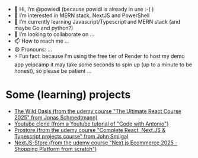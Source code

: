 - 👋 Hi, I’m @powiedl (because powidl is already in use :-( )
- 👀 I’m interested in MERN stack, NextJS and PowerShell
- 🌱 I’m currently learning Javascript/Typescript and MERN stack (and maybe Go and python?)
- 💞️ I’m looking to collaborate on ...
- 📫 How to reach me ...
- 😄 Pronouns: ...
- ⚡ Fun fact: because I'm using the free tier of Render to host my demo app yelpcamp it may take some seconds to spin up (up to a minute to be honest), so please be patient ...

# Some (learning) projects

- [The Wild Oasis (from the udemy course "The Ultimate React Course 2025" from Jonas Schmedtmann)](https://33-the-wild-oasis-website.vercel.app/)
- [Youtube clone (from a Youtube tutorial of "Code with Antonio")](https://new-tube-one.vercel.app/)
- [Prostore (from the udemy course "Complete React, Next.JS & Typescript projects course" from John Smilga)](https://20-nextjs-store.vercel.app/)
- [NextJS-Store (from the udemy course "Next.js Ecommerce 2025 - Shopping Platform from scratch")](https://prostore-nextjs.vercel.app/)
  
<!---
powiedl/powiedl is a ✨ special ✨ repository because its `README.md` (this file) appears on your GitHub profile.
You can click the Preview link to take a look at your changes.
--->
